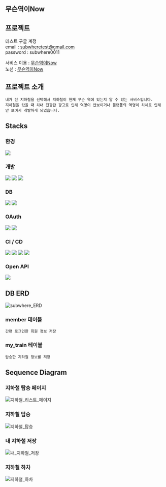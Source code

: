 ## 무슨역이Now

## 프로젝트
테스트 구글 계정  
email : subwheretest@gmail.com  
password : subwhere0011  
  
서비스 이용 : [무슨역이Now](http://ec2-13-209-106-121.ap-northeast-2.compute.amazonaws.com:8083)  
노션 : [무슨역이Now](https://river-stool-2c7.notion.site/Now-cc118ca4f35c4d74be5391d2afcb28cc?pvs=4)

## 프로젝트 소개
    내가 탄 지하철을 선택해서 지하철이 현재 무슨 역에 있는지 알 수 있는 서비스입니다. 
    지하철을 탔을 때 차내 전광판 광고로 인해 역명이 안보이거나 플랫폼의 역명이 차체로 인해 안 보여서 개발하게 되었습니다.  

## Stacks
### 환경
<img src="https://img.shields.io/badge/Github-181717?style=flat&logo=Github&logoColor=white">

### 개발
<img src="https://img.shields.io/badge/Java-lightgrey?style=flat"/> <img src="https://img.shields.io/badge/Spring Boot-grenn?style=flat&logo=Spring Boot&logoColor=6DB33F"/> <img src="https://img.shields.io/badge/Thymeleaf-005F0F?style=flat&logo=Thymeleaf&logoColor=white"/>

### DB
<img src="https://img.shields.io/badge/MariaDB-003545?style=flat&logo=MariaDB&logoColor=white"/> <img src="https://img.shields.io/badge/Amazon RDS-527FFF?logo=Amazon RDS&style=flat"/>

### OAuth
<img src="https://img.shields.io/badge/Google-4285F4?logo=Google&style=flat"/> <img src="https://img.shields.io/badge/Naver-03C75A?logo=Naver&style=flat"/>

### CI / CD
<img src="https://img.shields.io/badge/GitHub Actions-2088FF?style=flat&logo=GitHUb Actions&logoColor=white"> <img src="https://img.shields.io/badge/Amazon S3-569A31?style=flat&logo=Amazon S3&logoColor=white"> <img src="https://img.shields.io/badge/Amazon CodeDeploy-368CCB?style=flat"> <img src="https://img.shields.io/badge/Amazon EC2-FF9900?style=flat&logo=Amazon EC2&logoColor=white">

### Open API
<img src="https://img.shields.io/badge/서울 지하철 실시간 위치-A6A9AA?style=flat&logoColor=white">

## DB ERD
![subwhere_ERD](https://github.com/jaeseong-kim/Subwhere/assets/61345774/f4a646cb-413b-49ea-9476-e637461b26bf)

### member 테이블
    간편 로그인한 회원 정보 저장

### my_train 테이블
    탑승한 지하철 정보를 저장    

## Sequence Diagram
### 지하철 탑승 페이지
![지하철_리스트_페이지](https://github.com/jaeseong-kim/Subwhere/assets/61345774/a04fc8ba-6da6-44f4-a7cc-3f09ad43a2f4)

### 지하철 탑승
![지하철_탑승](https://github.com/jaeseong-kim/Subwhere/assets/61345774/26c805cc-a81a-453a-a754-2791699b33a8)

### 내 지하철 저장
![내_지하철_저장](https://github.com/jaeseong-kim/Subwhere/assets/61345774/1be712d9-8ef6-407d-9d7b-ec324d1baac3)

### 지하철 하차
![지하철_하차](https://github.com/jaeseong-kim/Subwhere/assets/61345774/e8b4f22b-be99-4f0c-8335-916eed6bf628)
